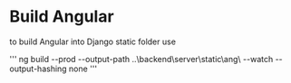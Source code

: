 # Build Angular
to build Angular into Django static folder use 

'''
ng build --prod --output-path ..\backend\server\static\ang\ --watch --output-hashing none
'''